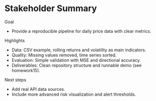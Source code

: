 # Stakeholder Summary

Goal
- Provide a reproducible pipeline for daily price data with clear metrics.

Highlights
- Data: CSV example, rolling returns and volatility as main indicators.
- Quality: Missing values removed, time series sorted.
- Evaluation: Simple validation with MSE and directional accuracy.
- Deliverables: Clean repository structure and runnable demo (see homework15).

Next steps
- Add real API data sources.
- Include more advanced risk visualization and alert thresholds.
